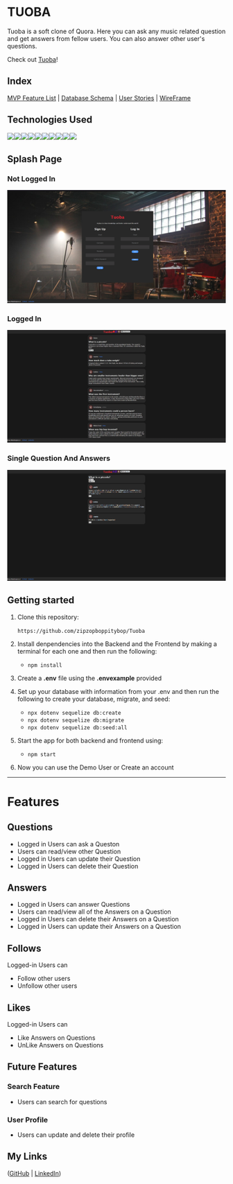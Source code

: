 # TUOBA

<link rel="stylesheet" href="https://cdn.jsdelivr.net/gh/devicons/devicon@latest/devicon.min.css">
Tuoba is a soft clone of Quora. Here you can ask any music related question and get answers from fellow users. You can also answer other user's questions.

<br />

Check out [Tuoba](https://tuoba.onrender.com)!

## Index

[MVP Feature List](https://github.com/zipzopboppitybop/Tuoba/wiki/Features) | [Database Schema](https://github.com/zipzopboppitybop/Tuoba/wiki/Database-Schema) |
[User Stories](https://github.com/zipzopboppitybop/Tuoba/wiki/User-Stories) | [WireFrame](https://github.com/zipzopboppitybop/Tuoba/wiki/Wireframe)

## Technologies Used
<img src="https://img.shields.io/badge/JavaScript-323330?style=for-the-badge&logo=javascript&logoColor=F7DF1E" /><img src="https://img.shields.io/badge/Python-3776AB.svg?style=for-the-badge&logo=Python&logoColor=white" /><img src="https://img.shields.io/badge/Node.js-339933?style=for-the-badge&logo=nodedotjs&logoColor=white" /><img src="https://img.shields.io/badge/PostgreSQL-316192?style=for-the-badge&logo=postgresql&logoColor=white" /><img src="https://img.shields.io/badge/HTML5-E34F26?style=for-the-badge&logo=html5&logoColor=white" /><img src="https://img.shields.io/badge/CSS3-1572B6?style=for-the-badge&logo=css3&logoColor=white" /><img src="https://img.shields.io/badge/React-20232A?style=for-the-badge&logo=react&logoColor=61DAFB" /><img src="https://img.shields.io/badge/Redux-593D88?style=for-the-badge&logo=redux&logoColor=white" /><img src="https://img.shields.io/badge/GitHub-100000?style=for-the-badge&logo=github&logoColor=white" /><img src="https://img.shields.io/badge/Flask-000000.svg?style=for-the-badge&logo=Flask&logoColor=white" />


## Splash Page

### Not Logged In
![Splash](./react-app/images/splash.png)

### Logged In
![Splash-Gif](./react-app/images/splash-gif.gif)

### Single Question And Answers
![Single-Question](./react-app/images/single-question.png)

## Getting started
1. Clone this repository:

   `
   https://github.com/zipzopboppitybop/Tuoba
   `
2. Install denpendencies into the Backend and the Frontend by making a terminal for each one and then run the following:

   * `npm install`

3. Create a **.env** file using the **.envexample** provided

4. Set up your database with information from your .env and then run the following to create your database, migrate, and seed:

   * `npx dotenv sequelize db:create`
   * `npx dotenv sequelize db:migrate`
   * `npx dotenv sequelize db:seed:all`

5. Start the app for both backend and frontend using:

   * `npm start`

6. Now you can use the Demo User or Create an account

***

# Features

## Questions
* Logged in Users can ask a Queston
* Users can read/view other Question
* Logged in Users can update their Question
* Logged in Users can delete their Question

## Answers
* Logged in Users can answer Questions
* Users can read/view all of the Answers on a Question
* Logged in Users can delete their Answers on a Question
* Logged in Users can update their Answers on a Question

## Follows
Logged-in Users can
* Follow other users
* Unfollow other users

## Likes
Logged-in Users can
* Like Answers on Questions
* UnLike Answers on Questions


## Future Features

### Search Feature
* Users can search for questions

### User Profile
* Users can update and delete their profile

## My Links

([GitHub](https://github.com/zipzopboppitybop) | [LinkedIn](https://www.linkedin.com/in/brian-washington-668129244/))

